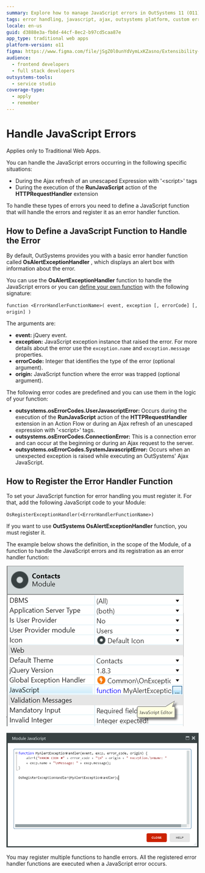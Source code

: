 ```yaml
---
summary: Explore how to manage JavaScript errors in OutSystems 11 (O11) for Traditional Web Apps by defining and registering custom error handler functions.
tags: error handling, javascript, ajax, outsystems platform, custom error
locale: en-us
guid: d3888e3a-fb8d-44cf-8ec2-b97cd5caa87e
app_type: traditional web apps
platform-version: o11
figma: https://www.figma.com/file/jSgZ0l0unYdVymLxKZasno/Extensibility-and-Integration?type=design&node-id=3387%3A2245&mode=design&t=187UAgmZTPxcY0ZG-1
audience:
  - frontend developers
  - full stack developers
outsystems-tools:
  - service studio
coverage-type:
  - apply
  - remember
---
```


# Handle JavaScript Errors

<div class="info" markdown="1">

Applies only to Traditional Web Apps.

</div>

You can handle the JavaScript errors occurring in the following specific situations:

* During the Ajax refresh of an unescaped Expression with '&lt;script&gt;' tags
* During the execution of the **RunJavaScript** action of the **HTTPRequestHandler** extension

To handle these types of errors you need to define a JavaScript function that will handle the errors and register it as an error handler function.

## How to Define a JavaScript Function to Handle the Error

By default, OutSystems provides you with a basic error handler function called **OsAlertExceptionHandler** , which displays an alert box with information about the error.

You can use the **OsAlertExceptionHandler** function to handle the JavaScript errors or you can [define your own function](<intro.md>) with the following signature:

`function <ErrorHandlerFunctionName>( event, exception [, errorCode] [, origin] )`

The arguments are:

* **event:** jQuery event.
* **exception:** JavaScript exception instance that raised the error. For more details about the error use the `exception.name` and `exception.message` properties. 
* **errorCode:** Integer that identifies the type of the error (optional argument). 
* **origin:** JavaScript function where the error was trapped (optional argument).

The following error codes are predefined and you can use them in the logic of your function:

* **outsystems.osErrorCodes.UserJavascriptError:** Occurs during the execution of the **RunJavaScript** action of the **HTTPRequestHandler** extension in an Action Flow or during an Ajax refresh of an unescaped expression with '&lt;script&gt;' tags. 
* **outsystems.osErrorCodes.ConnectionError:** This is a connection error and can occur at the beginning or during an Ajax request to the server. 
* **outsystems.osErrorCodes.SystemJavascriptError:** Occurs when an unexpected exception is raised while executing an OutSystems' Ajax JavaScript. 

## How to Register the Error Handler Function

To set your JavaScript function for error handling you must register it. For that, add the following JavaScript code to your Module:

`OsRegisterExceptionHandler(<ErrorHandlerFunctionName>)`

If you want to use **OutSystems OsAlertExceptionHandler** function, you must register it.

The example below shows the definition, in the scope of the Module, of a function to handle the JavaScript errors and its registration as an error handler function:

![Code snippet showing how to define a JavaScript error handler function](images/handle-errors-1.png "JavaScript Error Handler Function Definition")

![Code snippet showing how to register a JavaScript error handler function](images/handle-errors-2.png "JavaScript Error Handler Function Registration")

You may register multiple functions to handle errors. All the registered error handler functions are executed when a JavaScript error occurs.
